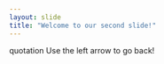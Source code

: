```yaml
---
layout: slide
title: "Welcome to our second slide!"
---
```

quotation 
Use the left arrow to go back!

